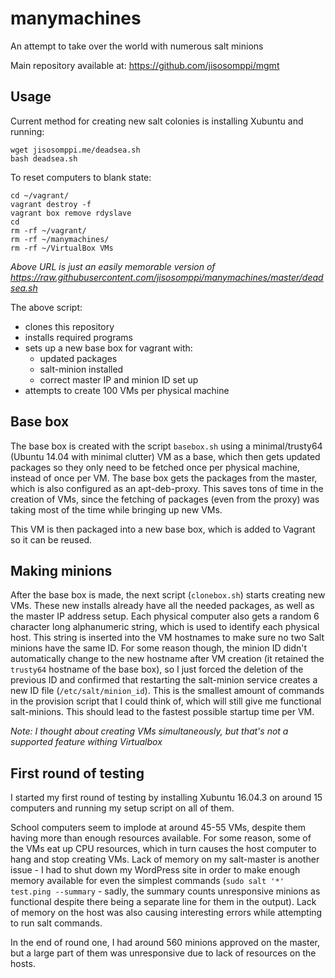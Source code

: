 # manymachines
An attempt to take over the world with numerous salt minions

Main repository available at: https://github.com/jisosomppi/mgmt


## Usage
Current method for creating new salt colonies is installing Xubuntu and running:

```
wget jisosomppi.me/deadsea.sh
bash deadsea.sh

```

To reset computers to blank state:
```
cd ~/vagrant/
vagrant destroy -f
vagrant box remove rdyslave
cd
rm -rf ~/vagrant/
rm -rf ~/manymachines/
rm -rf ~/VirtualBox VMs

```

_Above URL is just an easily memorable version of https://raw.githubusercontent.com/jisosomppi/manymachines/master/deadsea.sh_

The above script: 
* clones this repository
* installs required programs
* sets up a new base box for vagrant with:
  * updated packages
  * salt-minion installed
  * correct master IP and minion ID set up
* attempts to create 100 VMs per physical machine

## Base box
The base box is created with the script `basebox.sh` using a minimal/trusty64 (Ubuntu 14.04 with minimal clutter) VM as a base, which then gets updated packages so they only need to be fetched once per physical machine, instead of once per VM. The base box gets the packages from the master, which is also configured as an apt-deb-proxy. This saves tons of time in the creation of VMs, since the fetching of packages (even from the proxy) was taking most of the time while bringing up new VMs.

This VM is then packaged into a new base box, which is added to Vagrant so it can be reused.

## Making minions
After the base box is made, the next script (`clonebox.sh`) starts creating new VMs. These new installs already have all the needed packages, as well as the master IP address setup. Each physical computer also gets a random 6 character long alphanumeric string, which is used to identify each physical host. This string is inserted into the VM hostnames to make sure no two Salt minions have the same ID. For some reason though, the minion ID didn't automatically change to the new hostname after VM creation (it retained the `trusty64` hostname of the base box), so I just forced the deletion of the previous ID and confirmed that restarting the salt-minion service creates a new ID file (`/etc/salt/minion_id`). This is the smallest amount of commands in the provision script that I could think of, which will still give me functional salt-minions. This should lead to the fastest possible startup time per VM.

*Note: I thought about creating VMs simultaneously, but that's not a supported feature withing Virtualbox*

## First round of testing

I started my first round of testing by installing Xubuntu 16.04.3 on around 15 computers and running my setup script on all of them.

School computers seem to implode at around 45-55 VMs, despite them having more than enough resources available. For some reason, some of the VMs eat up CPU resources, which in turn causes the host computer to hang and stop creating VMs. Lack of memory on my salt-master is another issue - I had to shut down my WordPress site in order to make enough memory available for even the simplest commands (`sudo salt '*' test.ping --summary` - sadly, the summary counts unresponsive minions as functional despite there being a separate line for them in the output). Lack of memory on the host was also causing interesting errors while attempting to run salt commands.

In the end of round one, I had around 560 minions approved on the master, but a large part of them was unresponsive due to lack of resources on the hosts. 
